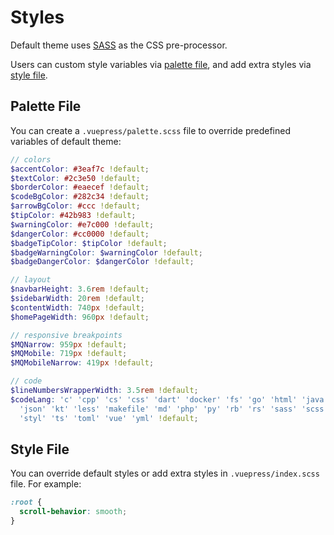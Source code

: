 # Styles

Default theme uses [SASS](https://sass-lang.com/) as the CSS pre-processor.

Users can custom style variables via [palette file](#palette-file), and add extra styles via [style file](#style-file).

## Palette File

You can create a `.vuepress/palette.scss` file to override predefined variables of default theme:

```scss
// colors
$accentColor: #3eaf7c !default;
$textColor: #2c3e50 !default;
$borderColor: #eaecef !default;
$codeBgColor: #282c34 !default;
$arrowBgColor: #ccc !default;
$tipColor: #42b983 !default;
$warningColor: #e7c000 !default;
$dangerColor: #cc0000 !default;
$badgeTipColor: $tipColor !default;
$badgeWarningColor: $warningColor !default;
$badgeDangerColor: $dangerColor !default;

// layout
$navbarHeight: 3.6rem !default;
$sidebarWidth: 20rem !default;
$contentWidth: 740px !default;
$homePageWidth: 960px !default;

// responsive breakpoints
$MQNarrow: 959px !default;
$MQMobile: 719px !default;
$MQMobileNarrow: 419px !default;

// code
$lineNumbersWrapperWidth: 3.5rem !default;
$codeLang: 'c' 'cpp' 'cs' 'css' 'dart' 'docker' 'fs' 'go' 'html' 'java' 'js'
  'json' 'kt' 'less' 'makefile' 'md' 'php' 'py' 'rb' 'rs' 'sass' 'scss' 'sh'
  'styl' 'ts' 'toml' 'vue' 'yml' !default;
```

## Style File

You can override default styles or add extra styles in `.vuepress/index.scss` file. For example:

```scss
:root {
  scroll-behavior: smooth;
}
```
